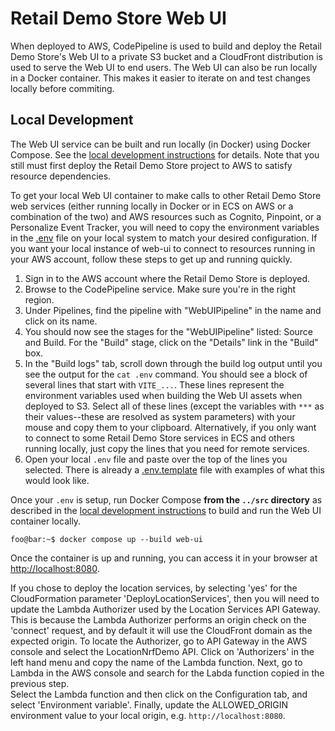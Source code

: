 # Retail Demo Store Web UI

When deployed to AWS, CodePipeline is used to build and deploy the Retail Demo Store's Web UI to a private S3 bucket and a CloudFront distribution is used to serve the Web UI to end users. The Web UI can also be run locally in a Docker container. This makes it easier to iterate on and test changes locally before commiting.

## Local Development

The Web UI service can be built and run locally (in Docker) using Docker Compose. See the [local development instructions](../) for details. Note that you still must first deploy the Retail Demo Store project to AWS to satisfy resource dependencies.

To get your local Web UI container to make calls to other Retail Demo Store web services (either running locally in Docker or in ECS on AWS or a combination of the two) and AWS resources such as Cognito, Pinpoint, or a Personalize Event Tracker, you will need to copy the environment variables in the [.env](./env) file on your local system to match your desired configuration. If you want your local instance of web-ui to connect to resources running in your AWS account, follow these steps to get up and running quickly.

1. Sign in to the AWS account where the Retail Demo Store is deployed.
2. Browse to the CodePipeline service. Make sure you're in the right region.
3. Under Pipelines, find the pipeline with "WebUIPipeline" in the name and click on its name.
4. You should now see the stages for the "WebUIPipeline" listed: Source and Build. For the "Build" stage, click on the "Details" link in the "Build" box.
5. In the "Build logs" tab, scroll down through the build log output until you see the output for the `cat .env` command. You should see a block of several lines that start with `VITE_...`. These lines represent the environment variables used when building the Web UI assets when deployed to S3. Select all of these lines (except the variables with `***` as their values--these are resolved as system parameters) with your mouse and copy them to your clipboard. Alternatively, if you only want to connect to some Retail Demo Store services in ECS and others running locally, just copy the lines that you need for remote services.
6. Open your local `.env` file and paste over the top of the lines you selected. There is already a [.env.template](.env.template) file with examples of what this would look like.

Once your `.env` is setup, run Docker Compose **from the `../src` directory** as described in the [local development instructions](https://github.com/aws-samples/retail-demo-store/blob/master/docs/Deployment/local-development/0-local-development-instructions.md) to build and run the Web UI container locally.

```console
foo@bar:~$ docker compose up --build web-ui
```

Once the container is up and running, you can access it in your browser at [http://localhost:8080](http://localhost:8080).

If you chose to deploy the location services, by selecting 'yes' for the CloudFormation parameter 'DeployLocationServices', then you will need to update the Lambda Authorizer used by the Location Services API Gateway.  This is because the Lambda Authorizer performs an origin check on the 'connect' request, and by default it will use the CloudFront domain as the expected origin.
To locate the Authorizer, go to API Gateway in the AWS console and select the LocationNrfDemo API.  Click on 'Authorizers' in the left hand menu and copy the name of the Lambda function.  Next, go to Lambda in the AWS console and search for the Labda function copied in the previous step.  
Select the Lambda function and then click on the Configuration tab, and select 'Environment variable'.  Finally, update the ALLOWED_ORIGIN environment value to your local origin, e.g. ```http://localhost:8080```.
